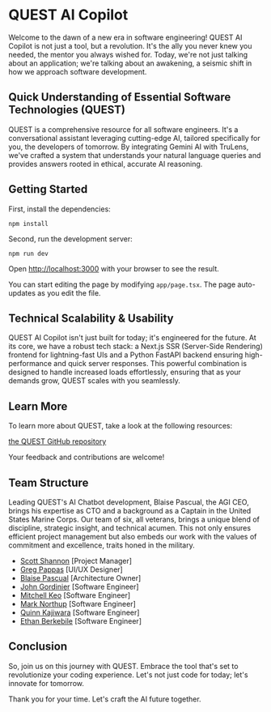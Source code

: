# QUEST AI Copilot

Welcome to the dawn of a new era in software engineering! QUEST AI Copilot is not just a tool, but a revolution. It's the ally you never knew you needed, the mentor you always wished for. Today, we're not just talking about an application; we're talking about an awakening, a seismic shift in how we approach software development.

## Quick Understanding of Essential Software Technologies (QUEST)

QUEST is a comprehensive resource for all software engineers. It's a conversational assistant leveraging cutting-edge AI, tailored specifically for you, the developers of tomorrow. By integrating Gemini AI with TruLens, we've crafted a system that understands your natural language queries and provides answers rooted in ethical, accurate AI reasoning.

## Getting Started

First, install the dependencies:

```
npm install
```

Second, run the development server:

```
npm run dev
```

Open [http://localhost:3000](http://localhost:3000) with your browser to see the result.

You can start editing the page by modifying `app/page.tsx`. The page auto-updates as you edit the file.

## Technical Scalability & Usability

QUEST AI Copilot isn't just built for today; it's engineered for the future. At its core, we have a robust tech stack: a Next.js SSR (Server-Side Rendering) frontend for lightning-fast UIs and a Python FastAPI backend ensuring high-performance and quick server responses. This powerful combination is designed to handle increased loads effortlessly, ensuring that as your demands grow, QUEST scales with you seamlessly.

## Learn More

To learn more about QUEST, take a look at the following resources:

[the QUEST GitHub repository](https://github.com/mcsp-blue-ocean/quest)

Your feedback and contributions are welcome!

## Team Structure

Leading QUEST's AI Chatbot development, Blaise Pascual, the AGI CEO, brings his expertise as CTO and a background as a Captain in the United States Marine Corps. Our team of six, all veterans, brings a unique blend of discipline, strategic insight, and technical acumen. This not only ensures efficient project management but also embeds our work with the values of commitment and excellence, traits honed in the military.

- [Scott Shannon](https://github.com/orgs/shannonscotta) [Project Manager]
- [Greg Pappas](https://github.com/gnprwx) [UI/UX Designer]
- [Blaise Pascual](https://github.com/AGI-CEO) [Architecture Owner]
- [John Gordinier](https://github.com/JohnGordinier) [Software Engineer]
- [Mitchell Keo](https://github.com/mitchellnkeo) [Software Engineer]
- [Mark Northup](https://github.com/mnorthup28) [Software Engineer]
- [Quinn Kajiwara](https://github.com/kajiwara12) [Software Engineer]
- [Ethan Berkebile](https://github.com/ethanberke) [Software Engineer]

## Conclusion

So, join us on this journey with QUEST. Embrace the tool that's set to revolutionize your coding experience. Let's not just code for today; let's innovate for tomorrow.

Thank you for your time. Let's craft the AI future together.
